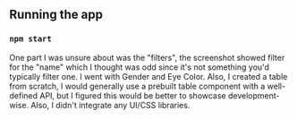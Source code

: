 ## Running the app

### `npm start`

One part I was unsure about was the "filters", the screenshot showed filter for the "name" which I thought was odd since it's not something you'd typically filter one. I went with Gender and Eye Color. Also, I created a table from scratch, I would generally use a prebuilt table component with a well-defined API, but I figured this would be better to showcase development-wise. Also, I didn't integrate any UI/CSS libraries.
